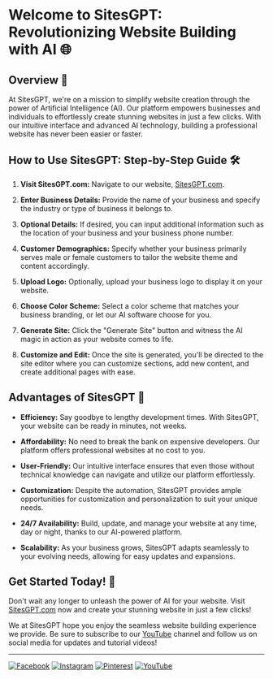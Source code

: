 # Welcome to SitesGPT: Revolutionizing Website Building with AI 🌐


## Overview 🚀

At SitesGPT, we're on a mission to simplify website creation through the power of Artificial Intelligence (AI). Our platform empowers businesses and individuals to effortlessly create stunning websites in just a few clicks. With our intuitive interface and advanced AI technology, building a professional website has never been easier or faster.

## How to Use SitesGPT: Step-by-Step Guide 🛠️

1. **Visit SitesGPT.com:** Navigate to our website, [SitesGPT.com](https://SitesGPT.com).

2. **Enter Business Details:** Provide the name of your business and specify the industry or type of business it belongs to.

3. **Optional Details:** If desired, you can input additional information such as the location of your business and your business phone number.

4. **Customer Demographics:** Specify whether your business primarily serves male or female customers to tailor the website theme and content accordingly.

5. **Upload Logo:** Optionally, upload your business logo to display it on your website.

6. **Choose Color Scheme:** Select a color scheme that matches your business branding, or let our AI software choose for you.

7. **Generate Site:** Click the "Generate Site" button and witness the AI magic in action as your website comes to life.

8. **Customize and Edit:** Once the site is generated, you'll be directed to the site editor where you can customize sections, add new content, and create additional pages with ease.

## Advantages of SitesGPT 🌟

- **Efficiency:** Say goodbye to lengthy development times. With SitesGPT, your website can be ready in minutes, not weeks.
  
- **Affordability:** No need to break the bank on expensive developers. Our platform offers professional websites at no cost to you.
  
- **User-Friendly:** Our intuitive interface ensures that even those without technical knowledge can navigate and utilize our platform effortlessly.
  
- **Customization:** Despite the automation, SitesGPT provides ample opportunities for customization and personalization to suit your unique needs.
  
- **24/7 Availability:** Build, update, and manage your website at any time, day or night, thanks to our AI-powered platform.
  
- **Scalability:** As your business grows, SitesGPT adapts seamlessly to your evolving needs, allowing for easy updates and expansions.

## Get Started Today! 🚀

Don't wait any longer to unleash the power of AI for your website. Visit [SitesGPT.com](https://SitesGPT.com) now and create your stunning website in just a few clicks!

We at SitesGPT hope you enjoy the seamless website building experience we provide. Be sure to subscribe to our [YouTube](https://www.youtube.com/@sitesgpt) channel and follow us on social media for updates and tutorial videos!

---

[![Facebook](https://img.shields.io/badge/Facebook-Like-blue?style=for-the-badge&logo=facebook)](https://www.facebook.com/SitesGPT/)
[![Instagram](https://img.shields.io/badge/Instagram-Follow-E4405F?style=for-the-badge&logo=instagram&logoColor=white)](https://www.instagram.com/sitesgpt/)
[![Pinterest](https://img.shields.io/badge/Pinterest-Follow-red?style=for-the-badge&logo=pinterest)](https://in.pinterest.com/SitesGPT/)
[![YouTube](https://img.shields.io/badge/YouTube-Subscribe-red?style=for-the-badge&logo=youtube)](https://www.youtube.com/@sitesgpt)



